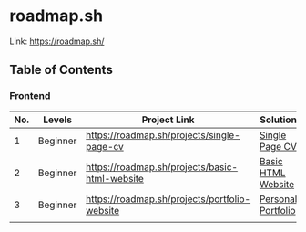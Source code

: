 # roadmap.sh

Link: https://roadmap.sh/

## Table of Contents

### Frontend

| No. | Levels   | Project Link                                   | Solution                                              |
| --- | -------- | ---------------------------------------------- | ----------------------------------------------------- |
| 1   | Beginner | https://roadmap.sh/projects/single-page-cv     | [Single Page CV](/frontend/1-single-page-cv/)         |
| 2   | Beginner | https://roadmap.sh/projects/basic-html-website | [Basic HTML Website](/frontend/2-basic-html-website/) |
| 3   | Beginner | https://roadmap.sh/projects/portfolio-website  | [Personal Portfolio](/frontend/3-personal-portfolio/) |
|     |          |                                                |                                                       |
